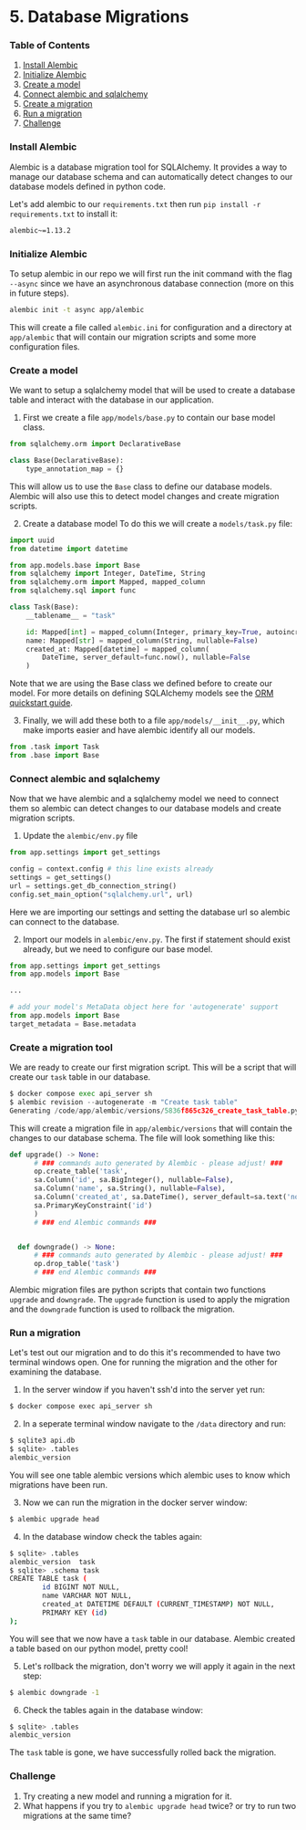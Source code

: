 # 5. Database Migrations


### Table of Contents
1. [Install Alembic](#install-alembic)
2. [Initialize Alembic](#initialize-alembic)
3. [Create a model](#create-a-model)
4. [Connect alembic and sqlalchemy](#connect-alembic-and-sqlalchemy)
5. [Create a migration](#create-a-migration)
6. [Run a migration](#run-a-migration)
7. [Challenge](#challenge)


### Install Alembic
Alembic is a database migration tool for SQLAlchemy. It provides a way to manage our database schema and can automatically detect changes to our database models defined in python code.

Let's add alembic to our `requirements.txt` then run `pip install -r requirements.txt` to install it:
```bash
alembic~=1.13.2
```

### Initialize Alembic
To setup alembic in our repo we will first run the init command with the flag `--async` since we have an asynchronous database connection (more on this in future steps).
```bash
alembic init -t async app/alembic
```

This will create a file called `alembic.ini` for configuration and a directory at `app/alembic` that will contain our migration scripts and some more configuration files.


### Create a model
We want to setup a sqlalchemy model that will be used to create a database table and interact with the database in our application.

1. First we create a file `app/models/base.py` to contain our base model class.

```python
from sqlalchemy.orm import DeclarativeBase

class Base(DeclarativeBase):
    type_annotation_map = {}
```
This will allow us to use the `Base` class to define our database models.
Alembic will also use this to detect model changes and create migration scripts.


2. Create a database model
To do this we will create a `models/task.py` file:
```python
import uuid
from datetime import datetime

from app.models.base import Base
from sqlalchemy import Integer, DateTime, String
from sqlalchemy.orm import Mapped, mapped_column
from sqlalchemy.sql import func

class Task(Base):
    __tablename__ = "task"

    id: Mapped[int] = mapped_column(Integer, primary_key=True, autoincrement=True)
    name: Mapped[str] = mapped_column(String, nullable=False)
    created_at: Mapped[datetime] = mapped_column(
        DateTime, server_default=func.now(), nullable=False
    )
```
 Note that we are using the Base class we defined before to create our model. For more details on defining SQLAlchemy models see the [ORM quickstart guide](https://docs.sqlalchemy.org/en/20/orm/quickstart.html).

3. Finally, we will add these both to a file `app/models/__init__.py`, which make imports easier and have alembic identify all our models.
```python
from .task import Task
from .base import Base
```


### Connect alembic and sqlalchemy
Now that we have alembic and a sqlalchemy model we need to connect them so alembic can detect changes to our database models and create migration scripts.

1. Update the `alembic/env.py` file
```python
from app.settings import get_settings

config = context.config # this line exists already
settings = get_settings()
url = settings.get_db_connection_string()
config.set_main_option("sqlalchemy.url", url)
```

Here we are importing our settings and setting the database url so alembic can connect to the database.


2. Import our models in `alembic/env.py`. The first if statement should exist already, but we need to configure our base model.
```python
from app.settings import get_settings
from app.models import Base

...

# add your model's MetaData object here for 'autogenerate' support
from app.models import Base
target_metadata = Base.metadata
```


### Create a migration tool
We are ready to create our first migration script. This will be a script that will create our `task` table in our database.

```python
$ docker compose exec api_server sh
$ alembic revision --autogenerate -m "Create task table"
Generating /code/app/alembic/versions/5836f865c326_create_task_table.py ...  done
```
This will create a migration file in `app/alembic/versions` that will contain the changes to our database schema.
The file will look something like this:
```python
def upgrade() -> None:
      # ### commands auto generated by Alembic - please adjust! ###
      op.create_table('task',
      sa.Column('id', sa.BigInteger(), nullable=False),
      sa.Column('name', sa.String(), nullable=False),
      sa.Column('created_at', sa.DateTime(), server_default=sa.text('now()'), nullable=False),
      sa.PrimaryKeyConstraint('id')
      )
      # ### end Alembic commands ###


  def downgrade() -> None:
      # ### commands auto generated by Alembic - please adjust! ###
      op.drop_table('task')
      # ### end Alembic commands ###
```
Alembic migration files are python scripts that contain two functions `upgrade` and `downgrade`. The `upgrade` function is used to apply the migration and the `downgrade` function is used to rollback the migration.


### Run a migration
Let's test out our migration and to do this it's recommended to have two terminal windows open. One for running the migration and the other for examining the database.

1. In the server window  if you haven't ssh'd into the server yet run:
```bash
$ docker compose exec api_server sh
```

2. In a seperate terminal window navigate to the `/data` directory and run:
```bash
$ sqlite3 api.db
$ sqlite> .tables
alembic_version
```

You will see one table alembic versions which alembic uses to know which migrations have been run.

3. Now we can run the migration in the docker server window:
```bash
$ alembic upgrade head
```

4. In the database window check the tables again:
```bash
$ sqlite> .tables
alembic_version  task
$ sqlite> .schema task
CREATE TABLE task (
        id BIGINT NOT NULL,
        name VARCHAR NOT NULL,
        created_at DATETIME DEFAULT (CURRENT_TIMESTAMP) NOT NULL,
        PRIMARY KEY (id)
);
```

You will see that we now have a `task` table in our database.
Alembic created a table based on our python model, pretty cool!

5. Let's rollback the migration, don't worry we will apply it again in the next step:
```bash
$ alembic downgrade -1
```

6. Check the tables again in the database window:
```bash
$ sqlite> .tables
alembic_version
```

The `task` table is gone, we have successfully rolled back the migration.


### Challenge
1. Try creating a new model and running a migration for it.
2. What happens if you try to `alembic upgrade head` twice? or try to run two migrations at the same time?

